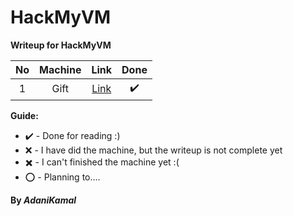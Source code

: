 # HackMyVM

**Writeup for HackMyVM**


|No |        Machine          |                             Link                                  |       Done        |
|:-:| :---------------------: |:-----------------------------------------------------------------:|:-----------------:|
| 1 | Gift                    | [Link](https://hackmyvm.eu/machines/machine.php?vm=Gift)          | :heavy_check_mark:|



**Guide:**

* :heavy_check_mark: - Done for reading :)
* :x: - I have did the machine, but the writeup is not complete yet
* :heavy_multiplication_x: - I can't finished the machine yet :(
* :o: - Planning to.... 


**By _AdaniKamal_**
